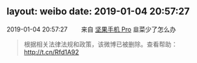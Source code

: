 layout: weibo
date: 2019-01-04 20:57:27
---
2019-01-04 20:57:27  &nbsp;&nbsp;&nbsp;&nbsp;&nbsp;&nbsp; 来自 <a href="http://app.weibo.com/t/feed/Z4AgP" rel="nofollow">坚果手机 Pro</a>
韭菜少了怎么办
>  根据相关法律法规和政策，该微博已被删除。查看帮助：http://t.cn/Rfd1A92
